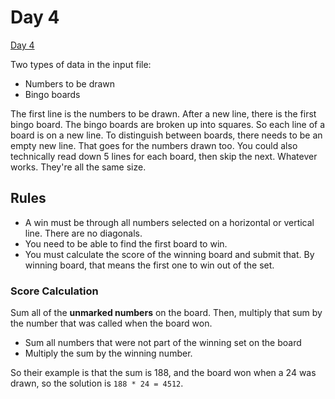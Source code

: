 # Day 4

[Day 4](https://adventofcode.com/2021/day/4)

Two types of data in the input file:

- Numbers to be drawn
- Bingo boards

The first line is the numbers to be drawn. After a new line, there is the first bingo board.
The bingo boards are broken up into squares. So each line of a board is on a new line.
To distinguish between boards, there needs to be an empty new line. That goes for the numbers
drawn too.
You could also technically read down 5 lines for each board, then skip the next. Whatever works.
They're all the same size.

## Rules

- A win must be through all numbers selected on a horizontal or vertical line.
There are no diagonals.
- You need to be able to find the first board to win.
- You must calculate the score of the winning board and submit that.
By winning board, that means the first one to win out of the set.

### Score Calculation

Sum all of the **unmarked numbers** on the board. Then, multiply that sum by
the number that was called when the board won.

- Sum all numbers that were not part of the winning set on the board
- Multiply the sum by the winning number.

So their example is that the sum is 188, and the board won when a 24 was drawn,
so the solution is `188 * 24 = 4512`.

